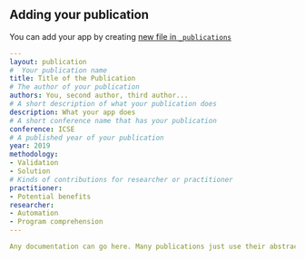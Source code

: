 ## Adding your publication

You can add your app by creating [new file in `_publications`](https://github.com/NAIST-SE/code-review.github.io/new/master?filename=docs/_publications/your-publication-name.md)

```yaml
---
layout: publication
#  Your publication name
title: Title of the Publication
# The author of your publication
authors: You, second author, third author...
# A short description of what your publication does
description: What your app does
# A short conference name that has your publication
conference: ICSE
# A published year of your publication
year: 2019
methodology:
- Validation
- Solution
# Kinds of contributions for researcher or practitioner
practitioner:
- Potential benefits
researcher:
- Automation
- Program comprehension
---

Any documentation can go here. Many publications just use their abstract here.
```
